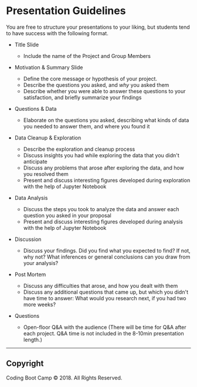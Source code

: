 # Presentation Guidelines

You are free to structure your presentations to your liking, but students tend to have success with the following format.

* Title Slide

  * Include the name of the Project and Group Members

* Motivation & Summary Slide

  * Define the core message or hypothesis of your project.
  * Describe the questions you asked, and _why_ you asked them
  * Describe whether you were able to answer these questions to your satisfaction, and briefly summarize your findings

* Questions & Data

  * Elaborate on the questions you asked, describing what kinds of data you needed to answer them, and where you found it

* Data Cleanup & Exploration

  * Describe the exploration and cleanup process
  * Discuss insights you had while exploring the data that you didn't anticipate
  * Discuss any problems that arose after exploring the data, and how you resolved them
  * Present and discuss interesting figures developed during exploration with the help of Jupyter Notebook

* Data Analysis

  * Discuss the steps you took to analyze the data and answer each question you asked in your proposal
  * Present and discuss interesting figures developed during analysis with the help of Jupyter Notebook

* Discussion

  * Discuss your findings. Did you find what you expected to find? If not, why not? What inferences or general conclusions can you draw from your analysis?

* Post Mortem

  * Discuss any difficulties that arose, and how you dealt with them
  * Discuss any additional questions that came up, but which you didn't have time to answer: What would you research next, if you had two more weeks?

* Questions
  * Open-floor Q&A with the audience (There will be time for Q&A after each project. Q&A time is not included in the 8-10min presentation length.)

- - -

## Copyright

Coding Boot Camp © 2018. All Rights Reserved.

